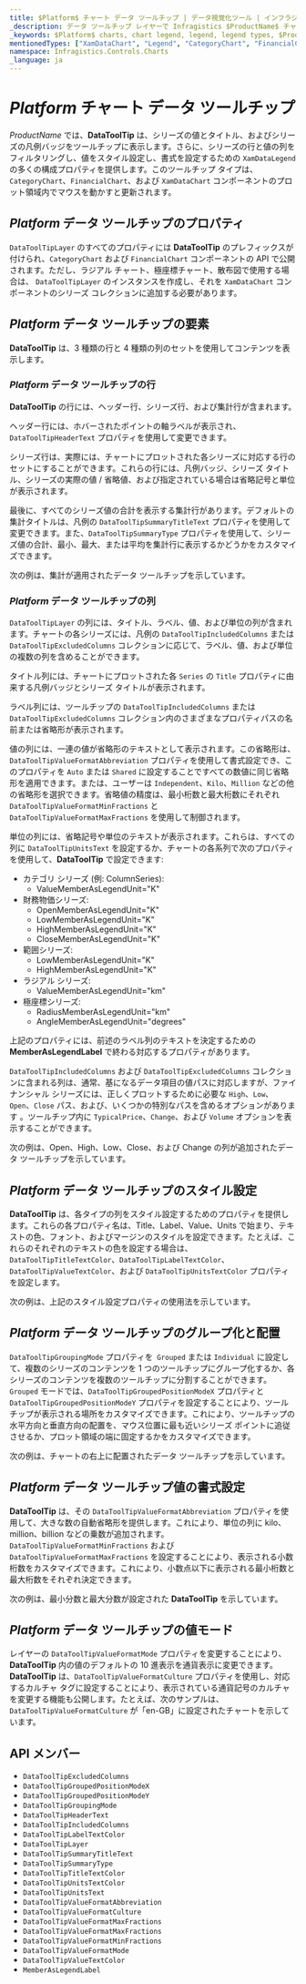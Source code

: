 ```yaml
---
title: $Platform$ チャート データ ツールチップ | データ視覚化ツール | インフラジスティックス
_description: データ ツールチップ レイヤーで Infragistics $ProductName$ チャートを使用してください!
_keywords: $Platform$ charts, chart legend, legend, legend types, $ProductName$, Infragistics, $Platform$ チャート, チャート凡例, 凡例, 凡例タイプ, インフラジスティックス
mentionedTypes: ["XamDataChart", "Legend", "CategoryChart", "FinancialChart", "XamDataLegend", "DataToolTipLayer"]
namespace: Infragistics.Controls.Charts
_language: ja
---
```


# $Platform$ チャート データ ツールチップ

$ProductName$ では、**DataToolTip** は、シリーズの値とタイトル、およびシリーズの凡例バッジをツールチップに表示します。さらに、シリーズの行と値の列をフィルタリングし、値をスタイル設定し、書式を設定するための `XamDataLegend` の多くの構成プロパティを提供します。このツールチップ タイプは、`CategoryChart`、`FinancialChart`、および `XamDataChart` コンポーネントのプロット領域内でマウスを動かすと更新されます。

## $Platform$ データ ツールチップのプロパティ

`DataToolTipLayer` のすべてのプロパティには **DataToolTip** のプレフィックスが付けられ、`CategoryChart` および `FinancialChart` コンポーネントの API で公開されます。ただし、ラジアル チャート、極座標チャート、散布図で使用する場合は、 `DataToolTipLayer` のインスタンスを作成し、それを `XamDataChart` コンポーネントのシリーズ コレクションに追加する必要があります。

## $Platform$ データ ツールチップの要素

**DataToolTip** は、3 種類の行と 4 種類の列のセットを使用してコンテンツを表示します。

### $Platform$ データ ツールチップの行

**DataToolTip** の行には、ヘッダー行、シリーズ行、および集計行が含まれます。

ヘッダー行には、ホバーされたポイントの軸ラベルが表示され、`DataToolTipHeaderText` プロパティを使用して変更できます。

シリーズ行は、実際には、チャートにプロットされた各シリーズに対応する行のセットにすることができます。これらの行には、凡例バッジ、シリーズ タイトル、シリーズの実際の値 / 省略値、および指定されている場合は省略記号と単位が表示されます。

最後に、すべてのシリーズ値の合計を表示する集計行があります。デフォルトの集計タイトルは、凡例の `DataToolTipSummaryTitleText` プロパティを使用して変更できます。また、`DataToolTipSummaryType` プロパティを使用して、シリーズ値の合計、最小、最大、または平均を集計行に表示するかどうかをカスタマイズできます。

次の例は、集計が適用されたデータ ツールチップを示しています。

<code-view style="height: 450px"
           data-demos-base-url="{environment:dvDemosBaseUrl}"
           iframe-src="{environment:dvDemosBaseUrl}/charts/category-chart-data-tooltip"
           alt="$Platform$ カテゴリ チャート データ ツールチップの例"
           github-src="charts/category-chart/data-tooltip">
</code-view>

### $Platform$ データ ツールチップの列

`DataToolTipLayer` の列には、タイトル、ラベル、値、および単位の列が含まれます。チャートの各シリーズには、凡例の `DataToolTipIncludedColumns` または `DataToolTipExcludedColumns` コレクションに応じて、ラベル、値、および単位の複数の列を含めることができます。

タイトル列には、チャートにプロットされた各 `Series` の `Title` プロパティに由来する凡例バッジとシリーズ タイトルが表示されます。 

ラベル列には、ツールチップの `DataToolTipIncludedColumns` または `DataToolTipExcludedColumns` コレクション内のさまざまなプロパティパスの名前または省略形が表示されます。

値の列には、一連の値が省略形のテキストとして表示されます。この省略形は、 `DataToolTipValueFormatAbbreviation` プロパティを使用して書式設定でき、このプロパティを `Auto` または `Shared` に設定することですべての数値に同じ省略形を適用できます。または、ユーザーは `Independent`、`Kilo`、`Million` などの他の省略形を選択できます。省略値の精度は、最小桁数と最大桁数にそれぞれ `DataToolTipValueFormatMinFractions` と `DataToolTipValueFormatMaxFractions` を使用して制御されます。

単位の列には、省略記号や単位のテキストが表示されます。これらは、すべての列に `DataToolTipUnitsText` を設定するか、チャートの各系列で次のプロパティを使用して、**DataToolTip** で設定できます:

- カテゴリ シリーズ (例: ColumnSeries):
    - ValueMemberAsLegendUnit="K"
- 財務物価シリーズ:
    - OpenMemberAsLegendUnit="K"
    - LowMemberAsLegendUnit="K"
    - HighMemberAsLegendUnit="K"
    - CloseMemberAsLegendUnit="K"
- 範囲シリーズ:
    - LowMemberAsLegendUnit="K"
    - HighMemberAsLegendUnit="K"
- ラジアル シリーズ:
    - ValueMemberAsLegendUnit="km"
- 極座標シリーズ:
    - RadiusMemberAsLegendUnit="km"
    - AngleMemberAsLegendUnit="degrees"

上記のプロパティには、前述のラベル列のテキストを決定するための **MemberAsLegendLabel** で終わる対応するプロパティがあります。

`DataToolTipIncludedColumns` および `DataToolTipExcludedColumns` コレクションに含まれる列は、通常、基になるデータ項目の値パスに対応しますが、ファイナンシャル シリーズには、正しくプロットするために必要な `High`、`Low`、`Open`、`Close` パス、および、いくつかの特別なパスを含めるオプションがあります 。ツールチップ内に `TypicalPrice`、`Change`、および `Volume` オプションを表示することができます。

次の例は、Open、High、Low、Close、および Change の列が追加されたデータ ツールチップを示しています。

<code-view style="height: 450px"
           data-demos-base-url="{environment:dvDemosBaseUrl}"
           iframe-src="{environment:dvDemosBaseUrl}/charts/financial-chart-data-tooltip"
           alt="$Platform$ ファイナンシャル チャート データ ツールチップの例"
           github-src="charts/financial-chart/data-tooltip">
</code-view>

## $Platform$ データ ツールチップのスタイル設定

**DataToolTip** は、各タイプの列をスタイル設定するためのプロパティを提供します。これらの各プロパティ名は、Title、Label、Value、Units で始まり、テキストの色、フォント、およびマージンのスタイルを設定できます。たとえば、これらのそれぞれのテキストの色を設定する場合は、 `DataToolTipTitleTextColor`、`DataToolTipLabelTextColor`、 `DataToolTipValueTextColor`、および `DataToolTipUnitsTextColor` プロパティを設定します。

次の例は、上記のスタイル設定プロパティの使用法を示しています。

<code-view style="height: 450px"
           data-demos-base-url="{environment:dvDemosBaseUrl}"
           iframe-src="{environment:dvDemosBaseUrl}/charts/financial-chart-data-tooltip-styling-props"
           alt="$Platform$ ファイナンシャル チャート データ ツールチップのスタイル設定"
           github-src="charts/financial-chart/data-tooltip-styling-props">
</code-view>

## $Platform$ データ ツールチップのグループ化と配置

`DataToolTipGroupingMode` プロパティを` Grouped` または `Individual` に設定して、複数のシリーズのコンテンツを 1 つのツールチップにグループ化するか、各シリーズのコンテンツを複数のツールチップに分割することができます。`Grouped` モードでは、`DataToolTipGroupedPositionModeX` プロパティと `DataToolTipGroupedPositionModeY` プロパティを設定することにより、ツールチップが表示される場所をカスタマイズできます。これにより、ツールチップの水平方向と垂直方向の配置を、マウス位置に最も近いシリーズ ポイントに追従させるか、プロット領域の端に固定するかをカスタマイズできます。

次の例は、チャートの右上に配置されたデータ ツールチップを示しています。

<code-view style="height: 450px"
           data-demos-base-url="{environment:dvDemosBaseUrl}"
           iframe-src="{environment:dvDemosBaseUrl}/charts/category-chart-data-tooltip-positioning"
           alt="$Platform$ カテゴリ チャート データツールチップの配置の例"
           github-src="charts/category-chart/data-tooltip-positioning">
</code-view>

## $Platform$ データ ツールチップ値の書式設定

**DataToolTip** は、その `DataToolTipValueFormatAbbreviation` プロパティを使用して、大きな数の自動省略形を提供します。これにより、単位の列に kilo、million、billion などの乗数が追加されます。`DataToolTipValueFormatMinFractions` および `DataToolTipValueFormatMaxFractions` を設定することにより、表示される小数桁数をカスタマイズできます。これにより、小数点以下に表示される最小桁数と最大桁数をそれぞれ決定できます。

次の例は、最小分数と最大分数が設定された **DataToolTip** を示しています。

<code-view style="height: 450px"
           data-demos-base-url="{environment:dvDemosBaseUrl}"
           iframe-src="{environment:dvDemosBaseUrl}/charts/category-chart-data-tooltip-formatting-decimals"
           alt="$Platform$ カテゴリ チャート データ ツールチップの小数の書式設定"
           github-src="charts/category-chart/data-tooltip-formatting-decimals">
</code-view>

## $Platform$ データ ツールチップの値モード

レイヤーの `DataToolTipValueFormatMode` プロパティを変更することにより、**DataToolTip** 内の値のデフォルトの 10 進表示を通貨表示に変更できます。**DataToolTip** は、`DataToolTipValueFormatCulture` プロパティを使用し、対応するカルチャ タグに設定することにより、表示されている通貨記号のカルチャを変更する機能も公開します。たとえば、次のサンプルは、`DataToolTipValueFormatCulture` が「en-GB」に設定されたチャートを示しています。

<code-view style="height: 450px"
           data-demos-base-url="{environment:dvDemosBaseUrl}"
           iframe-src="{environment:dvDemosBaseUrl}/charts/financial-chart-data-tooltip-formatting-currency"
           alt="$Platform$ ファイナンシャル チャート データ ツールチップの通貨の書式設定"
           github-src="charts/financial-chart/data-tooltip-formatting-currency">
</code-view>

## API メンバー

 - `DataToolTipExcludedColumns`
 - `DataToolTipGroupedPositionModeX`
 - `DataToolTipGroupedPositionModeY`
 - `DataToolTipGroupingMode`
 - `DataToolTipHeaderText`
 - `DataToolTipIncludedColumns`
 - `DataToolTipLabelTextColor`
 - `DataToolTipLayer`
 - `DataToolTipSummaryTitleText`
 - `DataToolTipSummaryType`
 - `DataToolTipTitleTextColor`
 - `DataToolTipUnitsTextColor`
 - `DataToolTipUnitsText`
 - `DataToolTipValueFormatAbbreviation`
 - `DataToolTipValueFormatCulture`
 - `DataToolTipValueFormatMaxFractions`
 - `DataToolTipValueFormatMaxFractions`
 - `DataToolTipValueFormatMinFractions`
 - `DataToolTipValueFormatMode`
 - `DataToolTipValueTextColor`
 - `MemberAsLegendLabel`